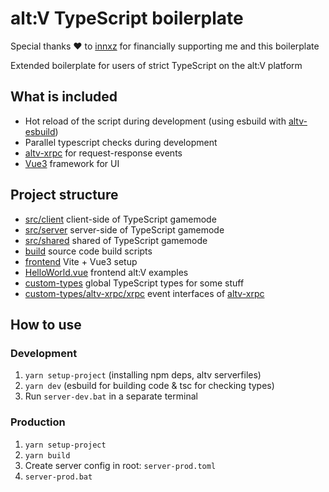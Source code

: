 # alt:V TypeScript boilerplate

Special thanks ❤️ to [innxz](https://github.com/innxz) for financially supporting me and this boilerplate

Extended boilerplate for users of strict TypeScript on the alt:V platform<br>

## What is included
- Hot reload of the script during development (using esbuild with [altv-esbuild](https://github.com/xxshady/altv-esbuild))
- Parallel typescript checks during development
- [altv-xrpc](https://github.com/xxshady/altv-xrpc) for request-response events
- [Vue3](https://vuejs.org/guide/introduction.html) framework for UI

## Project structure
- [src/client](/src/client) client-side of TypeScript gamemode
- [src/server](/src/server) server-side of TypeScript gamemode
- [src/shared](/src/shared) shared of TypeScript gamemode
- [build](/build) source code build scripts
- [frontend](/frontend) Vite + Vue3 setup
- [HelloWorld.vue](/frontend/src/components/HelloWorld.vue) frontend alt:V examples
- [custom-types](/custom-types) global TypeScript types for some stuff
- [custom-types/altv-xrpc/xrpc](/custom-types/altv-xrpc/xrpc) event interfaces of [altv-xrpc](https://github.com/xxshady/altv-xrpc)
## How to use

### Development
1. `yarn setup-project` (installing npm deps, altv serverfiles)
2. `yarn dev` (esbuild for building code & tsc for checking types)
3. Run `server-dev.bat` in a separate terminal

### Production
1. `yarn setup-project`
2. `yarn build`
3. Create server config in root: `server-prod.toml`
4. `server-prod.bat`
